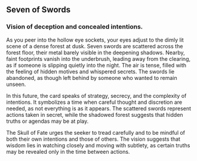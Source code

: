 ﻿## Seven of Swords  
### Vision of deception and concealed intentions.

As you peer into the hollow eye sockets, your eyes adjust to the dimly lit scene of a dense forest at dusk. Seven swords are scattered across the forest floor, their metal barely visible in the deepening shadows. Nearby, faint footprints vanish into the underbrush, leading away from the clearing, as if someone is slipping quietly into the night. The air is tense, filled with the feeling of hidden motives and whispered secrets. The swords lie abandoned, as though left behind by someone who wanted to remain unseen.

In this future, the card speaks of strategy, secrecy, and the complexity of intentions. It symbolizes a time when careful thought and discretion are needed, as not everything is as it appears. The scattered swords represent actions taken in secret, while the shadowed forest suggests that hidden truths or agendas may be at play.

The Skull of Fate urges the seeker to tread carefully and to be mindful of both their own intentions and those of others. The vision suggests that wisdom lies in watching closely and moving with subtlety, as certain truths may be revealed only in the time between actions.

